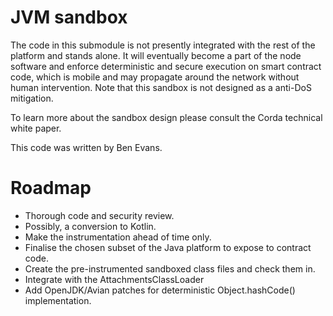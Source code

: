 # JVM sandbox

The code in this submodule is not presently integrated with the rest of the platform and stands alone. It will
eventually become a part of the node software and enforce deterministic and secure execution on smart contract
code, which is mobile and may propagate around the network without human intervention. Note that this sandbox
is not designed as a anti-DoS mitigation.

To learn more about the sandbox design please consult the Corda technical white paper.

This code was written by Ben Evans.

# Roadmap

* Thorough code and security review.
* Possibly, a conversion to Kotlin.
* Make the instrumentation ahead of time only.
* Finalise the chosen subset of the Java platform to expose to contract code.
* Create the pre-instrumented sandboxed class files and check them in.
* Integrate with the AttachmentsClassLoader
* Add OpenJDK/Avian patches for deterministic Object.hashCode() implementation.